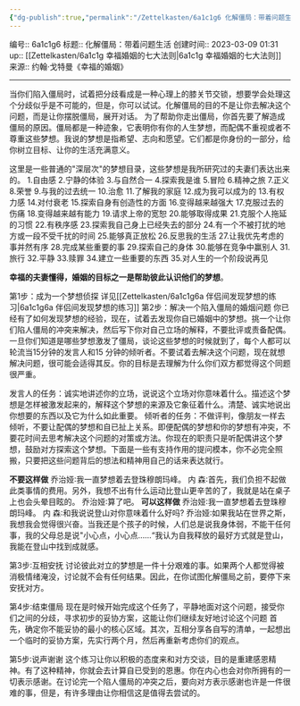 ```yaml
---
{"dg-publish":true,"permalink":"/Zettelkasten/6a1c1g6 化解僵局：带着问题生活/","dgPassFrontmatter":true}
---
```


编号:: 6a1c1g6
标题:: 化解僵局：带着问题生活
创建时间:: 2023-03-09 01:31
up:: [[Zettelkasten/6a1c1g 幸福婚姻的七大法则\|6a1c1g 幸福婚姻的七大法则]]
来源:: 约翰·戈特曼《幸福的婚姻》

---

当你们陷入僵局时，试着把分歧看成是一种心理上的膝关节交锁，想要学会处理这个分歧似乎是不可能的，但是，你可以试试。化解僵局的目的不是让你去解决这个问题，而是让你摆脱僵局，展开对话。
为了帮助你走出僵局，你首先要了解造成僵局的原因。僵局都是一种迹象，它表明你有你的人生梦想，而配偶不重视或者不尊重这些梦想。我说的梦想是指希望、志向和愿望。它们都是你身份的一部分，给你树立目标、让你的生活充满意义。

这里是一些普通的"深层次"的梦想目录，这些梦想是我所研究过的夫妻们表达出来的。
1.自由感
2.宁静的体验
3.与自然合一
4.探索我是谁
5.冒险
6.精神之旅
7.正义
8.荣誉
9.与我的过去统一
10.治愈
11.了解我的家庭
12.成为我可以成为的
13.有权力感
14.对付衰老
15.探索自身有创造性的方面
16.变得越来越强大
17.克服过去的伤痛
18.变得越来越有能力
19.请求上帝的宽恕
20.能够取得成果
21.克服个人拖延的习惯
22.有秩序感
23.探索我自己身上已经失去的部分
24.有一个不被打扰的地方或一段不受千扰的时间
25.能够真正放松
26.反思我的生活
27.让我优先考虑的事并然有序
28.完成某些重要的事
29.探索自己的身体
30.能够在竞争中赢别人
31.旅行
32.平静
33.赎罪
34.建立一些重要的东西
35.对人生的一个阶段说再见

**幸福的夫妻懂得，婚姻的目标之一是帮助彼此认识他们的梦想**。

第1步：成为一个梦想侦探
详见[[Zettelkasten/6a1c1g6a 伴侣间发现梦想的练习\|6a1c1g6a 伴侣间发现梦想的练习]]
第2步：解决一个陷入僵局的婚烟问题
你已经有了如何发现梦想的经验，现在，试着去发现你自已婚姻中的梦想。挑一个让你们陷人僵局的冲突来解决，然后写下你对自己立场的解释，不要批评或责备配偶。
一旦你们知道是哪些梦想激发了僵局，谈论这些梦想的时候就到了，每个人都可以轮流当15分钟的发言人和15 分钟的倾听者。不要试着去解决这个问题，现在就想解决问题，很可能会适得其反。你的目标是去理解为什么你们双方都觉得这个同题很严重。

发言人的任务：诚实地讲述你的立场，说说这个立场对你意味着什么。描述这个梦想是怎样被激发起来的，解释这个梦想的来源及它象征着什么。清楚、诚实地说出你想要的东西以及它为什么如此重要。
倾听者的任务：不做评判，像朋友一样去倾听，不要让配偶的梦想和自已扯上关系。即便配偶的梦想和你的梦想有冲突，不要花时间去思考解决这个问题的对策或方法。你现在的职责只是听配偶讲这个梦想，鼓励对方探索这个梦想。下面是一些有支持作用的提问模本，你不必完全照搬，只要把这些问题背后的想法和精神用自己的话来表达就行。

**不要这样做**
乔治娅∶我一直梦想着去登珠穆朗玛峰。
内 森∶首先，我们负担不起做此类事情的费用。另外，我想不出有什么运动比登山更辛苦的了，我就是站在桌子上也会头晕目眩的。
乔治娅∶算了吧。
**可以这样做**
乔治娅∶我一直梦想着去登珠穆朗玛峰。
内 森∶和我说说登山对你意味着什么好吗?
乔治娅∶如果我站在世界之斯，我想我会觉得很兴奋。当我还是个孩子的时候，人们总是说我身体弱，不能干任何事，我的父母总是说"小心点，小心点……“我认为自我释放的最好方式就是登山，我能在登山中找到成就感。

第3步∶互相安抚
讨论彼此对立的梦想是一件十分艰难的事。如果两个人都觉得被消极情绪淹没，讨论就不会有任何结果。因此，在你试图化解僵局之前，要停下来安抚对方。

第4步∶结束僵局
现在是时候开始完成这个任务了，平静地面对这个问题，接受你们之间的分歧，寻求初步的妥协方案，这能让你们继续友好地讨论这个问题
首先，确定你不能妥协的最小的核心区域。其次，互相分享各自写的清单，一起想出一个临时的妥协方案，先实行两个月，然后再重新考虑你们的观点。

第5步∶说声谢谢
这个练习让你以积极的态度来和对方交谈，目的是重建感恩精神。有了这种精神，你就会去计算自已受到的恩惠。你在内心也会对你所拥有的一切表示感谢。在讨论完一个陷人僵局的冲突之后，要向对方表示感谢也许是一件很难的事，但是，有许多理由让你相信这是值得去尝试的。